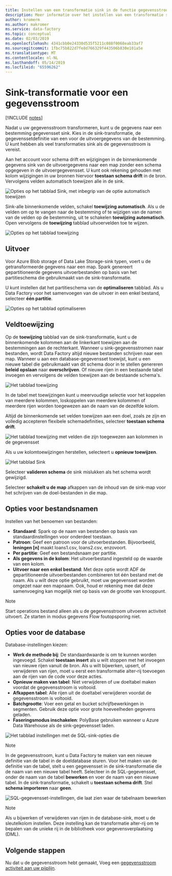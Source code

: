 ```yaml
---
title: Instellen van een transformatie sink in de functie gegevensstroom toewijzing van Azure Data Factory
description: Meer informatie over het instellen van een transformatie sink in de toewijzing van gegevensstroom.
author: kromerm
ms.author: makromer
ms.service: data-factory
ms.topic: conceptual
ms.date: 02/03/2019
ms.openlocfilehash: 4341cbb0e24330d535f5211c088f0068eab33af7
ms.sourcegitcommit: 1fbc75b822d7fe8d766329f443506b830e101a5e
ms.translationtype: MT
ms.contentlocale: nl-NL
ms.lasthandoff: 05/14/2019
ms.locfileid: "65596262"
---
```

# <a name="sink-transformation-for-a-data-flow"></a>Sink-transformatie voor een gegevensstroom

[!INCLUDE [notes](../../includes/data-factory-data-flow-preview.md)]

Nadat u uw gegevensstroom transformeren, kunt u de gegevens naar een bestemming gegevensset sink. Kies in de sink-transformatie, de gegevenssetdefinitie van een voor de uitvoergegevens van de bestemming. U kunt hebben als veel transformaties sink als de gegevensstroom is vereist.

Aan het account voor schema drift en wijzigingen in de binnenkomende gegevens sink van de uitvoergegevens naar een map zonder een schema opgegeven in de uitvoergegevensset. U kunt ook rekening gehouden met kolom wijzigingen in uw bronnen hiervoor **toestaan schema drift** in de bron. Vervolgens velden automatisch toewijzen alle in de sink.

![Opties op het tabblad Sink, met inbegrip van de optie automatisch toewijzen](media/data-flow/sink1.png "sink-1")

Sink-alle binnenkomende velden, schakel **toewijzing automatisch**. Als u de velden om op te vangen naar de bestemming of te wijzigen van de namen van de velden op de bestemming, uit te schakelen **toewijzing automatisch**. Open vervolgens de **toewijzing** tabblad uitvoervelden toe te wijzen.

![Opties op het tabblad toewijzing](media/data-flow/sink2.png "sink-2")

## <a name="output"></a>Uitvoer 
Voor Azure Blob storage of Data Lake Storage-sink typen, voert u de getransformeerde gegevens naar een map. Spark genereert gepartitioneerde gegevens uitvoerbestanden op basis van het partitieschema die gebruikmaakt van de sink-transformatie. 

U kunt instellen dat het partitieschema van de **optimaliseren** tabblad. Als u Data Factory voor het samenvoegen van de uitvoer in een enkel bestand, selecteer **één partitie**.

![Opties op het tabblad optimaliseren](media/data-flow/opt001.png "sink-opties")

## <a name="field-mapping"></a>Veldtoewijzing

Op de **toewijzing** tabblad van de sink-transformatie, kunt u de binnenkomende kolommen aan de linkerkant toewijzen aan de bestemmingen aan de rechterkant. Wanneer u sink-gegevensstromen naar bestanden, wordt Data Factory altijd nieuwe bestanden schrijven naar een map. Wanneer u aan een database-gegevensset toewijst, kunt u een nieuwe tabel die gebruikmaakt van dit schema door in te stellen genereren **beleid opslaan** naar **overschrijven**. Of nieuwe rijen in een bestaande tabel invoegen en vervolgens de velden toewijzen aan de bestaande schema's. 

![Het tabblad toewijzing](media/data-flow/sink2.png "Sinks")

In de tabel met toewijzingen kunt u meervoudige selectie voor het koppelen van meerdere kolommen, loskoppelen van meerdere kolommen of meerdere rijen worden toegewezen aan de naam van de dezelfde kolom.

Altijd de binnenkomende set velden toewijzen aan een doel, zoals ze zijn en volledig accepteren flexibele schemadefinities, selecteer **toestaan schema drift**.

![Het tabblad toewijzing met velden die zijn toegewezen aan kolommen in de gegevensset](media/data-flow/multi1.png "meerdere opties")

Als u uw kolomtoewijzingen herstellen, selecteert u **opnieuw toewijzen**.

![Het tabblad Sink](media/data-flow/sink1.png "een Sink")

Selecteer **valideren schema** de sink mislukken als het schema wordt gewijzigd.

Selecteer **schakelt u de map** afkappen van de inhoud van de sink-map voor het schrijven van de doel-bestanden in die map.

## <a name="file-name-options"></a>Opties voor bestandsnamen

Instellen van het benoemen van bestanden: 

   * **Standaard**: Spark op de naam van bestanden op basis van standaardinstellingen voor onderdeel toestaan.
   * **Patroon**: Geef een patroon voor de uitvoerbestanden. Bijvoorbeeld, **leningen [n]** maakt loans1.csv, loans2.csv, enzovoort.
   * **Per partitie**: Geef een bestandsnaam per partitie.
   * **Als gegevens in de kolom**: Het uitvoerbestand ingesteld op de waarde van een kolom.
   * **Uitvoer naar een enkel bestand**: Met deze optie wordt ADF de gepartitioneerde uitvoerbestanden combineren tot één bestand met de naam. Als u wilt deze optie gebruikt, moet uw gegevensset worden omgezet naar een mapnaam. Ook, houd er rekening mee dat deze samenvoeging kan mogelijk niet op basis van de grootte van knooppunt.

> [!NOTE]
> Start operations bestand alleen als u de gegevensstroom uitvoeren activiteit uitvoert. Ze starten in modus gegevens Flow foutopsporing niet.

## <a name="database-options"></a>Opties voor de database

Database-instellingen kiezen:

* **Werk de methode bij**: De standaardwaarde is om te kunnen worden ingevoegd. Schakel **toestaan insert** als u wilt stoppen met het invoegen van nieuwe rijen vanuit de bron. Als u wilt bijwerken, upsert, of verwijderen van rijen, moet u eerst een transformatie alter-rij toevoegen aan de rijen van de code voor deze acties. 
* **Opnieuw maken van tabel**: Niet verwijderen of uw doeltabel maken voordat de gegevensstroom is voltooid.
* **Afkappen tabel**: Alle rijen uit de doeltabel verwijderen voordat de gegevensstroom is voltooid.
* **Batchgrootte**: Voer een getal en bucket schrijfbewerkingen in segmenten. Gebruik deze optie voor grote hoeveelheden gegevens geladen. 
* **Faseringsmodus inschakelen**: PolyBase gebruiken wanneer u Azure Data Warehouse als de sink-gegevensset laden.

![Het tabblad instellingen met de SQL-sink-opties die](media/data-flow/alter-row2.png "SQL-opties")

> [!NOTE]
> In de gegevensstroom, kunt u Data Factory te maken van een nieuwe definitie van de tabel in de doeldatabase sturen. Voor het maken van de definitie van de tabel, stelt u een gegevensset in de sink-transformatie die de naam van een nieuwe tabel heeft. Selecteer in de SQL-gegevensset, onder de naam van de tabel **bewerken** en voer de naam van een nieuwe tabel. In de sink-transformatie, schakelt u **toestaan schema drift**. Stel **schema importeren** naar **geen**.

![SQL-gegevensset-instellingen, die laat zien waar de tabelnaam bewerken](media/data-flow/dataset2.png "SQL-Schema")

> [!NOTE]
> Als u bijwerken of verwijderen van rijen in de database-sink, moet u de sleutelkolom instellen. Deze instelling kan de transformatie alter-rij om te bepalen van de unieke rij in de bibliotheek voor gegevensverplaatsing (DML).

## <a name="next-steps"></a>Volgende stappen

Nu dat u de gegevensstroom hebt gemaakt, Voeg een [gegevensstroom activiteit aan uw pijplijn](concepts-data-flow-overview.md).
